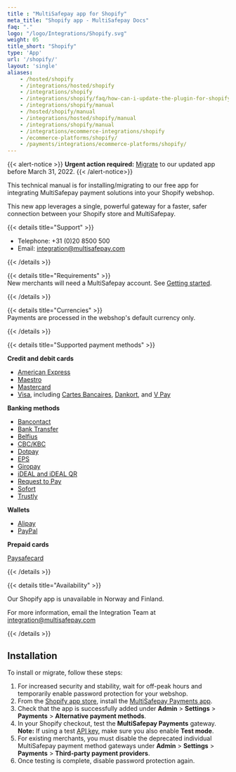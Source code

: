 ```yaml
---
title : "MultiSafepay app for Shopify"
meta_title: "Shopify app - MultiSafepay Docs"
faq: "."
logo: "/logo/Integrations/Shopify.svg"
weight: 05
title_short: "Shopify"
type: 'App'
url: '/shopify/'
layout: 'single'
aliases: 
    - /hosted/shopify
    - /integrations/hosted/shopify
    - /integrations/shopify
    - /integrations/shopify/faq/how-can-i-update-the-plugin-for-shopify/
    - /integrations/shopify/manual
    - /hosted/shopify/manual
    - /integrations/hosted/shopify/manual
    - /integrations/shopify/manual
    - /integrations/ecommerce-integrations/shopify
    - /ecommerce-platforms/shopify/
    - /payments/integrations/ecommerce-platforms/shopify/
---
```


{{< alert-notice >}} **Urgent action required:** [Migrate](#installation) to our updated app before March 31, 2022.  {{< /alert-notice>}}

This technical manual is for installing/migrating to our free app for integrating MultiSafepay payment solutions into your Shopify webshop.

This new app leverages a single, powerful gateway for a faster, safer connection between your Shopify store and MultiSafepay.

{{< details title="Support" >}}

- Telephone: +31 (0)20 8500 500
- Email: <integration@multisafepay.com>

{{< /details >}}

{{< details title="Requirements" >}}
&nbsp;  
New merchants will need a MultiSafepay account. See [Getting started](/getting-started/).

{{< /details >}}

{{< details title="Currencies" >}}
&nbsp;  
Payments are processed in the webshop's default currency only.

{{< /details >}}

{{< details title="Supported payment methods" >}}

**Credit and debit cards**

- [American Express](/payment-methods/american-express)
- [Maestro](/payment-methods/maestro)
- [Mastercard](/payment-methods/mastercard)
- [Visa](/payment-methods/visa), including [Cartes Bancaires](/payment-methods/cartes-bancaires), [Dankort](/payment-methods/dankort), and [V Pay](/payment-methods/vpay/)

**Banking methods**

- [Bancontact](/payment-methods/bancontact)
- [Bank Transfer](/payment-methods/bank-transfer)
- [Belfius](/payment-methods/belfius)
- [CBC/KBC](/payment-methods/cbc-kbc)
- [Dotpay](/payment-methods/dotpay)
- [EPS](/payment-methods/eps)
- [Giropay](/payment-methods/giropay)
- [iDEAL and iDEAL QR](/payment-methods/ideal)
- [Request to Pay](/payment-methods/request-to-pay)
- [Sofort](/payment-methods/sofort)
- [Trustly](/payment-methods/trustly)

**Wallets**

- [Alipay](/payment-methods/alipay)
- [PayPal](/payment-methods/paypal)

**Prepaid cards**

[Paysafecard](/payment-methods/paysafecard)

{{< /details >}}

{{< details title="Availability" >}}

Our Shopify app is unavailable in Norway and Finland. 

For more information, email the Integration Team at <integration@multisafepay.com>

{{< /details >}}

## Installation

To install or migrate, follow these steps:

1. For increased security and stability, wait for off-peak hours and temporarily enable password protection for your webshop.
2. From the [Shopify app store](https://apps.shopify.com/), install the [MultiSafepay Payments app](https://apps.shopify.com/multisafepay-payments).  
3. Check that the app is successfully added under **Admin** > **Settings** > **Payments** > **Alternative payment methods**.
4. In your Shopify checkout, test the **MultiSafepay Payments** gateway.  
  **Note:** If using a test [API key](/account/site-id-api-key-secure-code/), make sure you also enable **Test mode**. 
5. For existing merchants, you must disable the deprecated individual MultiSafepay payment method gateways under **Admin** > **Settings** > **Payments** > **Third-party payment providers**.
6. Once testing is complete, disable password protection again.

